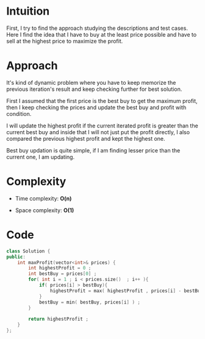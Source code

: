 # Intuition
<!-- Describe your first thoughts on how to solve this problem. -->
First, I  try to find the approach studying the descriptions and test cases. Here I find the idea that I have to buy at the least price possible and have to sell at the highest price to maximize the profit.
# Approach
<!-- Describe your approach to solving the problem. -->
It's kind of dynamic problem where you have to keep memorize the previous iteration's result and keep checking further for best solution. 

First I assumed that the first price is the best buy to get the maximum profit, then I keep checking the prices and update the best buy and profit with condition. 

I will update the highest profit if the current iterated profit is greater than the current best buy and inside that I will not just put the profit directly, I also compared the previous highest profit and kept the highest one.

Best buy updation is quite simple, if I am finding lesser price than the current one, I am updating.
# Complexity
- Time complexity: **O(n)**
<!-- Add your time complexity here, e.g. $$O(n)$$ -->

- Space complexity: **O(1)**
<!-- Add your space complexity here, e.g. $$O(n)$$ -->

# Code
```cpp []
class Solution {
public:
    int maxProfit(vector<int>& prices) {
        int highestProfit = 0 ;        
        int bestBuy = prices[0] ;
        for( int i = 1 ; i < prices.size()  ; i++ ){
            if( prices[i] > bestBuy){
                highestProfit = max( highestProfit , prices[i] - bestBuy);
            }
            bestBuy = min( bestBuy, prices[i] ) ;
        }
       
        return highestProfit ;
    }
};
```
